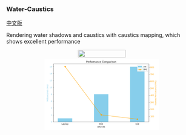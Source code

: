 ### Water-Caustics

[中文版](README_zh.md)

Rendering water shadows and caustics with caustics mapping, which shows excellent performance

<div align=center>
<img src="demo.gif" width = "50%" height = "50%" />
</div> 

<div align=center>
<img src="cmp.png" width = "60%" height = "60%" />
</div> 
